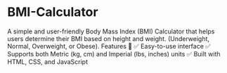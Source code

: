 # BMI-Calculator
A simple and user-friendly Body Mass Index (BMI) Calculator that helps users determine their BMI based on height and weight.  (Underweight, Normal, Overweight, or Obese).  Features 🌟 ✅ Easy-to-use interface ✅ Supports both Metric (kg, cm) and Imperial (lbs, inches) units ✅ Built with HTML, CSS, and JavaScript
